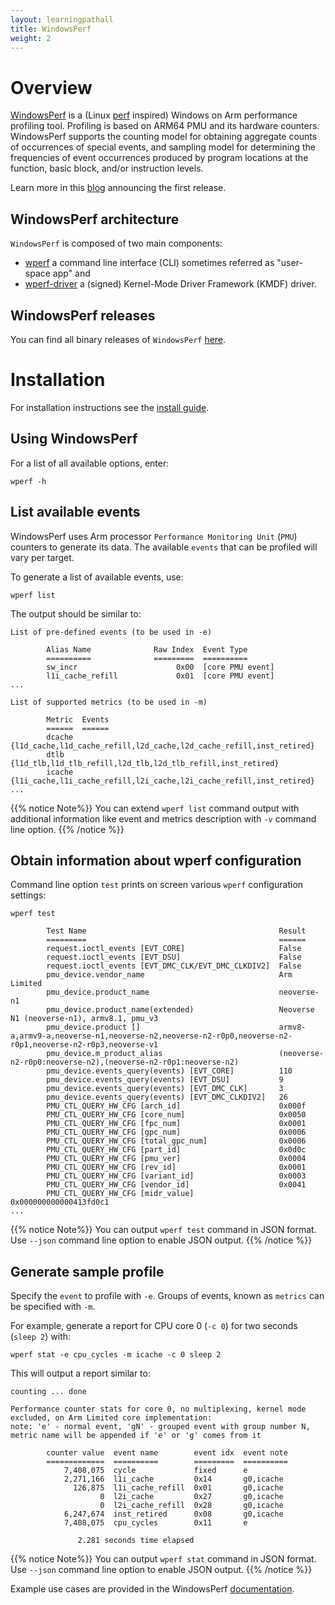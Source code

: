 ```yaml
---
layout: learningpathall
title: WindowsPerf
weight: 2
---
```


# Overview

[WindowsPerf](https://gitlab.com/Linaro/WindowsPerf/windowsperf) is a (Linux [perf](https://perf.wiki.kernel.org) inspired) Windows on Arm performance profiling tool. Profiling is based on ARM64 PMU and its hardware counters. WindowsPerf supports the counting model for obtaining aggregate counts of occurrences of special events, and sampling model for determining the frequencies of event occurrences produced by program locations at the function, basic block, and/or instruction levels.

Learn more in this [blog](https://community.arm.com/arm-community-blogs/b/infrastructure-solutions-blog/posts/announcing-windowsperf) announcing the first release.

## WindowsPerf architecture

`WindowsPerf` is composed of two main components:
- [wperf](https://gitlab.com/Linaro/WindowsPerf/windowsperf/-/tree/main/wperf) a command line interface (CLI) sometimes referred as "user-space app" and
- [wperf-driver](https://gitlab.com/Linaro/WindowsPerf/windowsperf/-/tree/main/wperf-driver) a (signed) Kernel-Mode Driver Framework (KMDF) driver.

## WindowsPerf releases

You can find all binary releases of `WindowsPerf` [here](https://gitlab.com/Linaro/WindowsPerf/windowsperf/-/releases).

# Installation

For installation instructions see the [install guide](/install-guides/wperf).

## Using WindowsPerf

For a list of all available options, enter:
```command
wperf -h
```

## List available events

WindowsPerf uses Arm processor `Performance Monitoring Unit` (`PMU`) counters to generate its data. The available `events` that can be profiled will vary per target.

To generate a list of available events, use:
```command
wperf list
```

The output should be similar to:

```output
List of pre-defined events (to be used in -e)

        Alias Name              Raw Index  Event Type
        ==========              =========  ==========
        sw_incr                      0x00  [core PMU event]
        l1i_cache_refill             0x01  [core PMU event]
...

List of supported metrics (to be used in -m)

        Metric  Events
        ======  ======
        dcache  {l1d_cache,l1d_cache_refill,l2d_cache,l2d_cache_refill,inst_retired}
        dtlb    {l1d_tlb,l1d_tlb_refill,l2d_tlb,l2d_tlb_refill,inst_retired}
        icache  {l1i_cache,l1i_cache_refill,l2i_cache,l2i_cache_refill,inst_retired}
...
```

{{% notice  Note%}}
You can extend `wperf list` command output with additional information like event and metrics description with `-v` command line option.
{{% /notice %}}

## Obtain information about wperf configuration

Command line option `test` prints on screen various `wperf` configuration settings:

```command
wperf test
```

```output
        Test Name                                           Result
        =========                                           ======
        request.ioctl_events [EVT_CORE]                     False
        request.ioctl_events [EVT_DSU]                      False
        request.ioctl_events [EVT_DMC_CLK/EVT_DMC_CLKDIV2]  False
        pmu_device.vendor_name                              Arm Limited
        pmu_device.product_name                             neoverse-n1
        pmu_device.product_name(extended)                   Neoverse N1 (neoverse-n1), armv8.1, pmu_v3
        pmu_device.product []                               armv8-a,armv9-a,neoverse-n1,neoverse-n2,neoverse-n2-r0p0,neoverse-n2-r0p1,neoverse-n2-r0p3,neoverse-v1
        pmu_device.m_product_alias                          (neoverse-n2-r0p0:neoverse-n2),(neoverse-n2-r0p1:neoverse-n2)
        pmu_device.events_query(events) [EVT_CORE]          110
        pmu_device.events_query(events) [EVT_DSU]           9
        pmu_device.events_query(events) [EVT_DMC_CLK]       3
        pmu_device.events_query(events) [EVT_DMC_CLKDIV2]   26
        PMU_CTL_QUERY_HW_CFG [arch_id]                      0x000f
        PMU_CTL_QUERY_HW_CFG [core_num]                     0x0050
        PMU_CTL_QUERY_HW_CFG [fpc_num]                      0x0001
        PMU_CTL_QUERY_HW_CFG [gpc_num]                      0x0006
        PMU_CTL_QUERY_HW_CFG [total_gpc_num]                0x0006
        PMU_CTL_QUERY_HW_CFG [part_id]                      0x0d0c
        PMU_CTL_QUERY_HW_CFG [pmu_ver]                      0x0004
        PMU_CTL_QUERY_HW_CFG [rev_id]                       0x0001
        PMU_CTL_QUERY_HW_CFG [variant_id]                   0x0003
        PMU_CTL_QUERY_HW_CFG [vendor_id]                    0x0041
        PMU_CTL_QUERY_HW_CFG [midr_value]                   0x000000000000413fd0c1
...
```

{{% notice  Note%}}
You can output `wperf test` command in JSON format. Use `--json` command line option to enable JSON output.
{{% /notice %}}

## Generate sample profile

Specify the `event` to profile with `-e`. Groups of events, known as `metrics` can be specified with `-m`.

For example, generate a report for CPU core 0 (`-c 0`) for two seconds (`sleep 2`) with:
```command
wperf stat -e cpu_cycles -m icache -c 0 sleep 2
```
This will output a report similar to:
```output
counting ... done

Performance counter stats for core 0, no multiplexing, kernel mode excluded, on Arm Limited core implementation:
note: 'e' - normal event, 'gN' - grouped event with group number N, metric name will be appended if 'e' or 'g' comes from it

        counter value  event name        event idx  event note
        =============  ==========        =========  ==========
            7,408,075  cycle             fixed      e
            2,271,166  l1i_cache         0x14       g0,icache
              126,875  l1i_cache_refill  0x01       g0,icache
                    0  l2i_cache         0x27       g0,icache
                    0  l2i_cache_refill  0x28       g0,icache
            6,247,674  inst_retired      0x08       g0,icache
            7,408,075  cpu_cycles        0x11       e

               2.281 seconds time elapsed
```

{{% notice  Note%}}
You can output `wperf stat` command in JSON format. Use `--json` command line option to enable JSON output.
{{% /notice %}}


Example use cases are provided in the WindowsPerf [documentation](https://gitlab.com/Linaro/WindowsPerf/windowsperf/-/blob/main/wperf/README.md#counting-model).
